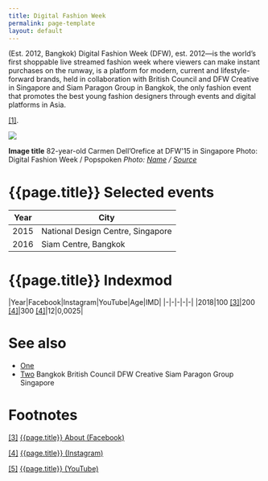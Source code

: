 ```yaml
---
title: Digital Fashion Week
permalink: page-template
layout: default
---
```


(Est. 2012, Bangkok) Digital Fashion Week (DFW), est. 2012—is the world’s first shoppable live streamed fashion week where viewers can make instant purchases on the runway, is a platform for modern, current and lifestyle-forward brands, held in collaboration with British Council and DFW Creative in Singapore and Siam Paragon Group in Bangkok, the only fashion event that promotes the best young fashion designers through events and digital platforms in Asia.

<span id="a1">[\[1\]](#f1)</span>.

![](/encyclopedia/images/image-name.jpg)

**Image title**
82-year-old Carmen Dell’Orefice at DFW'15 in Singapore
Photo: Digital Fashion Week / Popspoken
*Photo: [Name](index) / [Source](index)*

# {{page.title}} Selected events

|Year|City|
|-|-|
|2015|National Design Centre, Singapore|
|2016|Siam Centre, Bangkok|

# {{page.title}} Indexmod

|Year|Facebook|Instagram|YouTube|Age|IMD|
|-|-|-|-|-|
|2018|100 <span id="a3">[\[3\]](#f3)</span>|200 <span id="a4">[\[4\]](#f4)</span>|300 <span id="a4">[\[4\]](#f4)</span>|12|0,0025|


# See also

+ [One](index)
+ [Two](index)
Bangkok
British Council
DFW Creative
Siam Paragon Group
Singapore

# Footnotes

[[3]](#a3) <span id="f3"></span> [{{page.title}} About (Facebook)](index)

[[4]](#a4) <span id="f4"></span> [{{page.title}} (Instagram)](index)

[[5]](#a5) <span id="f5"></span> [{{page.title}} (YouTube)](index)

